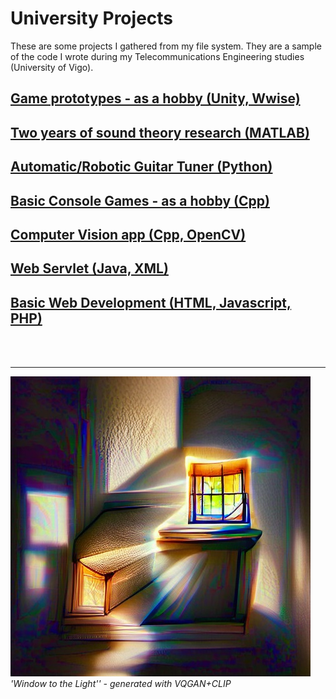 # University Projects

These are some projects I gathered from my file system. They are a sample of the code I wrote during my Telecommunications Engineering studies (University of Vigo).

## [Game prototypes - as a hobby (Unity, Wwise)](https://github.com/ManuCanedo/UniProjects/tree/master/3DGames-Unity)   

## [Two years of sound theory research (MATLAB)](https://github.com/ManuCanedo/UniProjects/tree/master/InharmonicityGuitarStrings_Research-MATLAB)  

## [Automatic/Robotic Guitar Tuner (Python)](https://github.com/ManuCanedo/UniProjects/tree/master/GuitarAutoTune-Python)  

## [Basic Console Games - as a hobby (Cpp)](https://github.com/ManuCanedo/UniProjects/tree/master/SmallGames-Cpp)  

## [Computer Vision app (Cpp, OpenCV)](https://github.com/ManuCanedo/UniProjects/tree/master/WebcamIdCardProcessor_OpenCV-Cpp)  

## [Web Servlet (Java, XML)](https://github.com/ManuCanedo/UniProjects/tree/master/Servlet_Implementation-Java)  

## [Basic Web Development (HTML, Javascript, PHP)](https://github.com/ManuCanedo/UniProjects/tree/master/WebDevelopmentFundamentals-HTML-JS-PHP)  

<br><br><hr>
![window-to-the-light](media/window-to-the-light-ai.jpg?raw=true "'Window to the Light', generated with VQGAN+CLIP")
*'Window to the Light'' - generated with VQGAN+CLIP*
